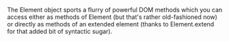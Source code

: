 The Element object sports a flurry of powerful DOM methods which you can access either as methods of Element (but that's rather old-fashioned now) or directly as methods of an extended element (thanks to Element.extend for that added bit of syntactic sugar).